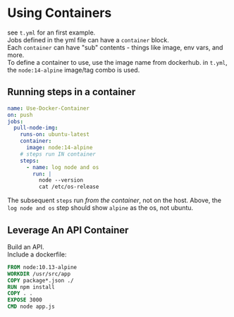 # Using Containers
see `t.yml` for an first example.  
Jobs defined in the yml file can have a `container` block.  
Each `container` can have "sub" contents - things like image, env vars, and more.  
To define a container to use, use the image name from dockerhub. in `t.yml`, the `node:14-alpine` image/tag combo is used.  

## Running steps in a container
```yml
name: Use-Docker-Container
on: push
jobs:
  pull-node-img:
    runs-on: ubuntu-latest
    container: 
      image: node:14-alpine
    # steps run IN container
    steps:
      - name: log node and os
        run: |
          node --version
          cat /etc/os-release
```  
The subsequent `steps` run _from the container_, not on the host. Above, the `log node and os` step should show `alpine` as the os, not ubuntu.  

## Leverage An API Container
Build an API.  
Include a dockerfile:  
```Dockerfile
FROM node:10.13-alpine
WORKDIR /usr/src/app
COPY package*.json ./
RUN npm install
COPY . .
EXPOSE 3000
CMD node app.js
```
